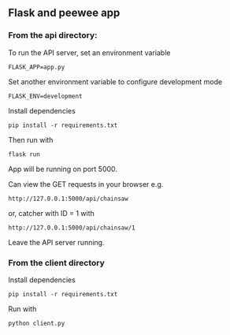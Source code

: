 ## Flask and peewee app

### From the api directory:

To run the API server, set an environment variable 

`FLASK_APP=app.py`

Set another environment variable to configure development mode 

`FLASK_ENV=development`

Install dependencies 

`pip install -r requirements.txt`

Then run with 

`flask run`

App will be running on port 5000. 

Can view the GET requests in your browser e.g.

`http://127.0.0.1:5000/api/chainsaw`

or, catcher with ID = 1 with 

`http://127.0.0.1:5000/api/chainsaw/1`

Leave the API server running. 

### From the client directory 

Install dependencies 

`pip install -r requirements.txt`

Run with 

`python client.py`
